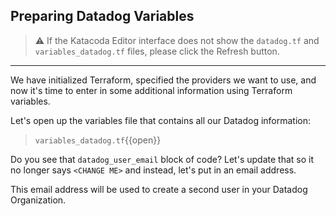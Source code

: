 ## Preparing Datadog Variables

> ⚠️ If the Katacoda Editor interface does not show the `datadog.tf` and `variables_datadog.tf` files, please click the <i class="fa fa-sync"></i> Refresh button.

---

We have initialized Terraform, specified the providers we want to use, and now it's time to enter in
some additional information using Terraform variables.

Let's open up the variables file that contains all our Datadog information:

> `variables_datadog.tf`{{open}}

Do you see that `datadog_user_email` block of code? Let's update that so it no longer says
`<CHANGE ME>` and instead, let's put in an email address.

This email address will be used to create a second user in your Datadog Organization.
